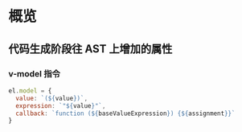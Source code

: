# 概览

## 代码生成阶段往 AST 上增加的属性

### v-model 指令

```js
el.model = {
  value: `(${value})`,
  expression: `"${value}"`,
  callback: `function (${baseValueExpression}) {${assignment}}`
}
```
